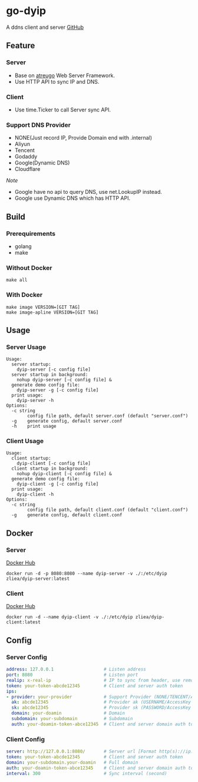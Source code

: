 # go-dyip

A ddns client and server [GitHub](https://github.com/za-zliea/go-dyip)

## Feature

### Server

- Base on [atreugo](https://github.com/savsgio/atreugo) Web Server Framework.
- Use HTTP API to sync IP and DNS.

### Client

- Use time.Ticker to call Server sync API.

### Support DNS Provider

- NONE(Just record IP, Provide Domain end with .internal)
- Aliyun
- Tencent
- Godaddy
- Google(Dynamic DNS)
- Cloudflare

*Note*

- Google have no api to query DNS, use net.LookupIP instead.
- Google use Dynamic DNS which has HTTP API.

## Build

### Prerequirements

- golang
- make

### Without Docker

```shell
make all
```

### With Docker

```shell
make image VERSION=[GIT TAG]
make image-apline VERSION=[GIT TAG]
```

## Usage

### Server Usage

```
Usage:
  server startup:
    dyip-server [-c config file]
  server startup in background:
    nohup dyip-server [-c config file] &
  generate demo config file:
    dyip-server -g [-c config file]
  print usage:
    dyip-server -h
Options:
  -c string
    	config file path, default server.conf (default "server.conf")
  -g	generate config, default server.conf
  -h	print usage
```

### Client Usage

```shell
Usage:
  client startup:
    dyip-client [-c config file]
  client startup in background:
    nohup dyip-client [-c config file] &
  generate demo config file:
    dyip-client -g [-c config file]
  print usage:
    dyip-client -h
Options:
  -c string
    	config file path, default client.conf (default "client.conf")
  -g	generate config, default client.conf
```

## Docker

### Server

[Docker Hub](https://hub.docker.com/r/zliea/dyip-server)

```shell
docker run -d -p 8080:8080 --name dyip-server -v ./:/etc/dyip zliea/dyip-server:latest
```

### Client

[Docker Hub](https://hub.docker.com/r/zliea/dyip-client)

```shell
docker run -d --name dyip-client -v ./:/etc/dyip zliea/dyip-client:latest
```

## Config

### Server Config

```yaml
address: 127.0.0.1                   # Listen address
port: 8080                           # Listen port
realip: x-real-ip                    # IP to sync from header, use remote address if empty
token: your-token-abcde12345         # Client and server auth token
ips:
- provider: your-provider            # Support Provider (NONE/TENCENT/ALIYUN/GODADDY/GOOGLE)
  ak: abcde12345                     # Provider ak (USERNAME/AccessKey ID ...)
  sk: abcde12345                     # Provider sk (PASSWORD/AccessKey Secret ...)
  domain: your-doamin                # Domain
  subdomain: your-subdomain          # Subdomain
  auth: your-doamin-token-abce12345  # Client and server domain auth token
```

### Client Config

```yaml
server: http://127.0.0.1:8080/       # Server url [Format http(s)://ip:port/prefix/]
token: your-token-abcde12345         # Client and server auth token
domain: your-subdomain.your-doamin   # Full domain
auth: your-doamin-token-abce12345    # Client and server domain auth token
interval: 300                        # Sync interval (second)
```